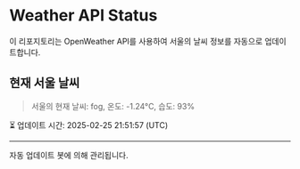 
# Weather API Status

이 리포지토리는 OpenWeather API를 사용하여 서울의 날씨 정보를 자동으로 업데이트합니다.

## 현재 서울 날씨
> 서울의 현재 날씨: fog, 온도: -1.24°C, 습도: 93%

⏳ 업데이트 시간: 2025-02-25 21:51:57 (UTC)

---
자동 업데이트 봇에 의해 관리됩니다.
